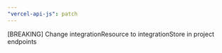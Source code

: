 ```yaml
---
"vercel-api-js": patch
---
```


[BREAKING] Change integrationResource to integrationStore in project endpoints